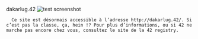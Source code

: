 
 dakarlug.42
![test screenshot](image "")
    
      Ce site est désormais accessible à l’adresse http://dakarlug.42/. Si c’est pas la classe, ça, hein !? Pour plus d’informations, ou si 42 ne marche pas encore chez vous, consultez le site de la 42 registry.
    
    
    



    



    



    



    



    



 
    
     